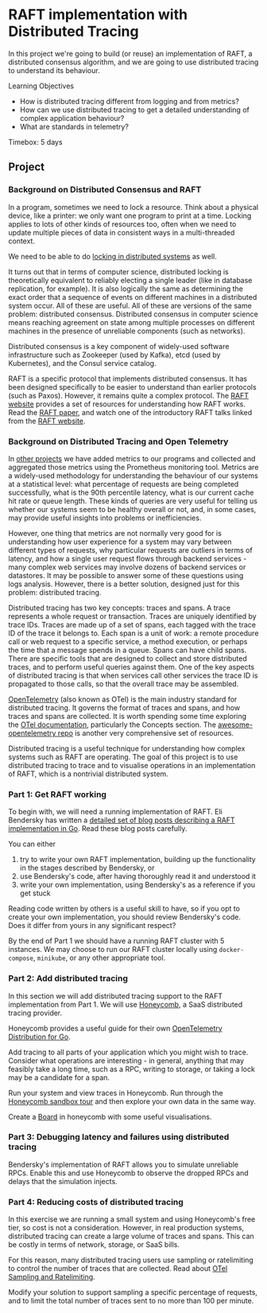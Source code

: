 # RAFT implementation with Distributed Tracing

In this project we're going to build (or reuse) an implementation of RAFT, a distributed consensus algorithm, and 
we are going to use distributed tracing to understand its behaviour. 

Learning Objectives
 - How is distributed tracing different from logging and from metrics?
 - How can we use distributed tracing to get a detailed understanding of complex application behaviour?
 - What are standards in telemetry?

Timebox: 5 days

## Project

### Background on Distributed Consensus and RAFT

In a program, sometimes we need to lock a resource. Think about a physical device, like a printer: we only want one program to print at a time. 
Locking applies to lots of other kinds of resources too, often when we need to update multiple pieces of data in consistent ways in a multi-threaded context.

We need to be able to do [locking in distributed systems](https://martin.kleppmann.com/2016/02/08/how-to-do-distributed-locking.html) as well. 

It turns out that in terms of computer science, distributed locking is theoretically equivalent to reliably electing a single leader (like in database replication, for example). It is also logically the same as determining the exact order that a sequence of events on different machines in a distributed system occur. All of these are useful. All of these are versions of the same problem: distributed consensus. Distributed consensus in computer science means reaching agreement on state among multiple processes on different machines in the presence of unreliable components (such as networks).

Distributed consensus is a key component of widely-used software infrastructure such as Zookeeper (used by Kafka), etcd (used by Kubernetes), and the Consul service catalog.

RAFT is a specific protocol that implements distributed consensus. It has been designed specifically to be easier
to understand than earlier protocols (such as Paxos). However, it remains quite a complex protocol. The [RAFT website](https://raft.github.io) provides 
a set of resources for understanding how RAFT works. Read the [RAFT paper](https://raft.github.io/raft.pdf), and 
watch one of the introductory RAFT talks linked from the [RAFT website](https://raft.github.io).

### Background on Distributed Tracing and Open Telemetry

In [other projects](https://github.com/CodeYourFuture/immersive-go-course/tree/main/kafka-cron) we have added metrics to our programs and collected and 
aggregated those metrics using the Prometheus monitoring tool. Metrics are a widely-used methodology for understanding the behaviour of our systems at 
a statistical level: what percentage of requests are being completed successfully, what is the 90th percentile latency, what is our current cache hit 
rate or queue length. These kinds of queries are very useful for telling us whether our systems seem to be healthy overall or not, and, in some cases, 
may provide useful insights into problems or inefficiencies.

However, one thing that metrics are not normally very good for is understanding how user experience for a system may vary between different types of 
requests, why particular requests are outliers in terms of latency, and how a single user request flows through backend services - many complex web services
may involve dozens of backend services or datastores. It may be possible to answer some of these questions using logs analysis. 
However, there is a better solution, designed just for this problem: distributed tracing. 

Distributed tracing has two key concepts: traces and spans. A trace represents a whole request or transaction. Traces are uniquely identified by trace IDs.
Traces are made up of a set of spans, each tagged with the trace ID of the trace it belongs to. Each span is a unit of work: a remote procedure call or 
web request to a specific service, a method execution, or perhaps the time that a message spends in a queue. Spans can have child spans. 
There are specific tools that are designed to collect and store distributed traces, and to perform useful queries against them. 
One of the key aspects of distributed tracing is that when services call other services the trace ID is propagated to those calls, so that the 
overall trace may be assembled. 

[OpenTelemetry](https://opentelemetry.io/) (also known as OTel) is the main industry standard for distributed tracing. It governs the format of traces and spans, and how traces and spans are collected. It is worth spending some time exploring the [OTel documentation](https://opentelemetry.io/docs/), particularly the Concepts
section. The [awesome-opentelemetry repo](https://github.com/magsther/awesome-opentelemetry) is another very comprehensive set of 
resources.

Distributed tracing is a useful technique for understanding how complex systems such as RAFT are operating. The goal of this project is to use distributed
tracing to trace and to visualise operations in an implementation of RAFT, which is a nontrivial distributed system.

### Part 1: Get RAFT working

To begin with, we will need a running implementation of RAFT. Eli Bendersky has written a 
[detailed set of blog posts describing a RAFT implementation in Go](https://eli.thegreenplace.net/2020/implementing-raft-part-0-introduction/).
Read these blog posts carefully. 

You can either 
 1) try to write your own RAFT implementation, building up the functionality in the stages described by Bendersky, or
 2) use Bendersky's code, after having thoroughly read it and understood it
 3) write your own implementation, using Bendersky's as a reference if you get stuck

Reading code written by others is a useful skill to have, so if you opt to create your own implementation, you should review Bendersky's code.
Does it differ from yours in any significant respect?

By the end of Part 1 we should have a running RAFT cluster with 5 instances. 
We may choose to run our RAFT cluster locally using `docker-compose`, `minikube`, or any other appropriate tool.

### Part 2: Add distributed tracing

In this section we will add distributed tracing support to the RAFT implementation from Part 1. 
We will use [Honeycomb](https://www.honeycomb.io/), a SaaS distributed tracing provider. 

Honeycomb provides a useful guide for their own 
[OpenTelemetry Distribution for Go](https://docs.honeycomb.io/getting-data-in/opentelemetry/go-distro/).

Add tracing to all parts of your application which you might wish to trace. Consider what operations are 
interesting - in general, anything that may feasibly take a long time, such as a RPC, writing to storage, or
taking a lock may be a candidate for a span. 

Run your system and view traces in Honeycomb. Run through the [Honeycomb sandbox tour](https://play.honeycomb.io/sandbox/environments/analyze-debug-tour)
and then explore your own data in the same way. 

Create a [Board](https://docs.honeycomb.io/working-with-your-data/boards/) in honeycomb with some useful visualisations.

### Part 3: Debugging latency and failures using distributed tracing

Bendersky's implementation of RAFT allows you to simulate unreliable RPCs. Enable this and use Honeycomb to observe the dropped RPCs and delays that 
the simulation injects. 

### Part 4: Reducing costs of distributed tracing

In this exercise we are running a small system and using Honeycomb's free tier, so cost is not a consideration.
However, in real production systems, distributed tracing can create a large volume of traces and spans. This can be 
costly in terms of network, storage, or SaaS bills. 

For this reason, many distributed tracing users use sampling or ratelimiting to control the number of traces that are
collected. Read about [OTel Sampling and Ratelimiting](https://uptrace.dev/opentelemetry/sampling.html).

Modify your solution to support sampling a specific percentage of requests, and to limit the total number of traces sent to no more than 100 per minute.